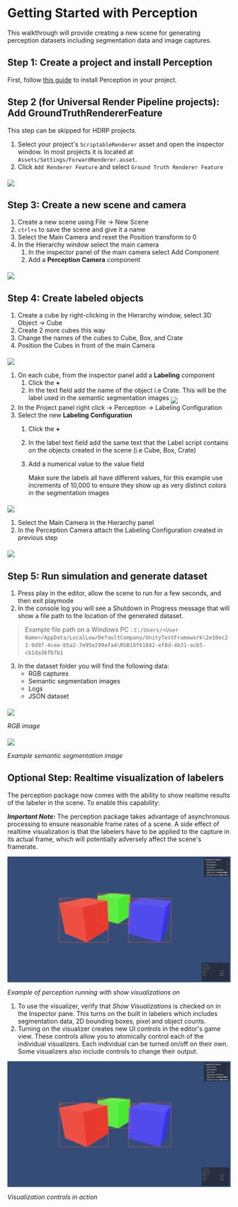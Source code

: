 # Getting Started with Perception

This walkthrough will provide creating a new scene for generating perception datasets including segmentation data and image captures.

## Step 1: Create a project and install Perception

First, follow [this guide](SetupSteps.md) to install Perception in your project.

## Step 2 (for Universal Render Pipeline projects): Add GroundTruthRendererFeature

This step can be skipped for HDRP projects.

1. Select your project's `ScriptableRenderer` asset and open the inspector window. In most projects it is located at `Assets/Settings/ForwardRenderer.asset`.
2. Click `Add Renderer Feature` and select `Ground Truth Renderer Feature`

<img src="images/ScriptableRendererStep.PNG" align="middle"/>

## Step 3: Create a new scene and camera

1. Create a new scene using File -> New Scene
2. `ctrl+s` to save the scene and give it a name
3. Select the Main Camera and reset the Position transform to 0
4. In the Hierarchy window select the main camera
   1. In the inspector panel of the main camera select Add Component
   2. Add a **Perception Camera** component

<img src="images/MainCameraConfig.PNG" align="middle"/>

## Step 4: Create labeled objects

1. Create a cube by right-clicking in the Hierarchy window, select 3D Object -> Cube
2. Create 2 more cubes this way
3. Change the names of the cubes to Cube, Box, and Crate
4. Position the Cubes in front of the main Camera

<img src="images/CompletedScene.PNG" align="middle"/>

1. On each cube, from the inspector panel add a **Labeling** component
   1. Click the **+**
   2. In the text field add the name of the object i.e Crate. This will be the label used in the semantic segmentation images
      <img src="images/LabeledObject.PNG" align="middle"/>
2. In the Project panel right click -> Perception -> Labeling Configuration
3. Select the new **Labeling Configuration**
   1. Click the **+**
   2. In the label text field add the same text that the Label script contains on the objects created in the scene (i.e Cube, Box, Crate)
   3. Add a numerical value to the value field

      Make sure the labels all have different values, for this example use increments of 10,000 to ensure they show up as very distinct colors in the segmentation images

<img src="images/LabelingConfigurationFinished.PNG" align="middle"/>

1. Select the Main Camera in the Hierarchy panel
2. In the Perception Camera attach the Labeling Configuration created in previous step

<img src="images/MainCameraConfig.PNG" align="middle"/>

## Step 5: Run simulation and generate dataset

1. Press play in the editor, allow the scene to run for a few seconds, and then exit playmode
2. In the console log you will see a Shutdown in Progress message that will show a file path to the location of the generated dataset.

> Example file path on a Windows PC : `C:/Users/<User Name>/AppData/LocalLow/DefaultCompany/UnityTestFramework\2e10ec21-9d97-4cee-b5a2-7e95e299afa4\RGB18f61842-ef8d-4b31-acb5-cb1da36fb7b1`

3. In the dataset folder you will find the following data:
   - RGB captures
   - Semantic segmentation images
   - Logs
   - JSON dataset

<img src="images/rgb_2.png" align="middle"/>

_RGB image_

<img src="images/segmentation_2.png" align="middle"/>

_Example semantic segmentation image_

## Optional Step: Realtime visualization of labelers

The perception package now comes with the ability to show realtime results of the labeler in the scene. To enable this capability:

***Important Note:*** The perception package takes advantage of asynchronous processing to ensure reasonable frame rates of a scene. A side effect of realtime visualization is that the labelers have to be applied to the capture in its actual frame, which will potentially adversely affect the scene's framerate.

<img src="images/visualized.png" align="middle"/>

_Example of perception running with show visualizations on_

1. To use the visualizer, verify that *Show Visualizations* is checked on in the Inspector pane. This turns on the built in labelers which includes segmentation data, 2D bounding boxes, pixel and object counts.
2. Turning on the visualizer creates new UI controls in the editor's game view. These controls allow you to atomically control each of the individual visualizers. Each individual can be turned on/off on their own. Some visualizers also include controls to change their output.

<img src="images/visualized.png" align="middle"/>

_Visualization controls in action_

